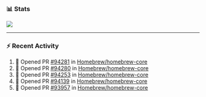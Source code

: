 ### :bar_chart: Stats

<a href="#">
  <img align="center" src="https://github-readme-stats.vercel.app/api?username=tuzi3040&show_icons=true&theme=dark" />
</a>

---

### :zap: Recent Activity

<!--START_SECTION:activity-->
1. 💪 Opened PR [#94281](https://github.com/Homebrew/homebrew-core/pull/94281) in [Homebrew/homebrew-core](https://github.com/Homebrew/homebrew-core)
2. 💪 Opened PR [#94280](https://github.com/Homebrew/homebrew-core/pull/94280) in [Homebrew/homebrew-core](https://github.com/Homebrew/homebrew-core)
3. 💪 Opened PR [#94253](https://github.com/Homebrew/homebrew-core/pull/94253) in [Homebrew/homebrew-core](https://github.com/Homebrew/homebrew-core)
4. 💪 Opened PR [#94139](https://github.com/Homebrew/homebrew-core/pull/94139) in [Homebrew/homebrew-core](https://github.com/Homebrew/homebrew-core)
5. 💪 Opened PR [#93957](https://github.com/Homebrew/homebrew-core/pull/93957) in [Homebrew/homebrew-core](https://github.com/Homebrew/homebrew-core)
<!--END_SECTION:activity-->
